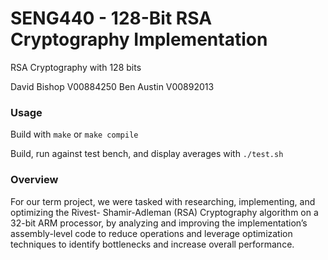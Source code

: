 # SENG440 - 128-Bit RSA Cryptography Implementation

RSA Cryptography with 128 bits

David Bishop V00884250
Ben Austin V00892013

### Usage
Build with `make` or `make compile`

Build, run against test bench, and display averages with `./test.sh`

### Overview
For our term project, we were tasked with researching, implementing, and optimizing the Rivest- Shamir-Adleman (RSA) Cryptography algorithm on a 32-bit ARM processor, by analyzing and improving the implementation’s assembly-level code to reduce operations and leverage optimization techniques to identify bottlenecks and increase overall performance.
